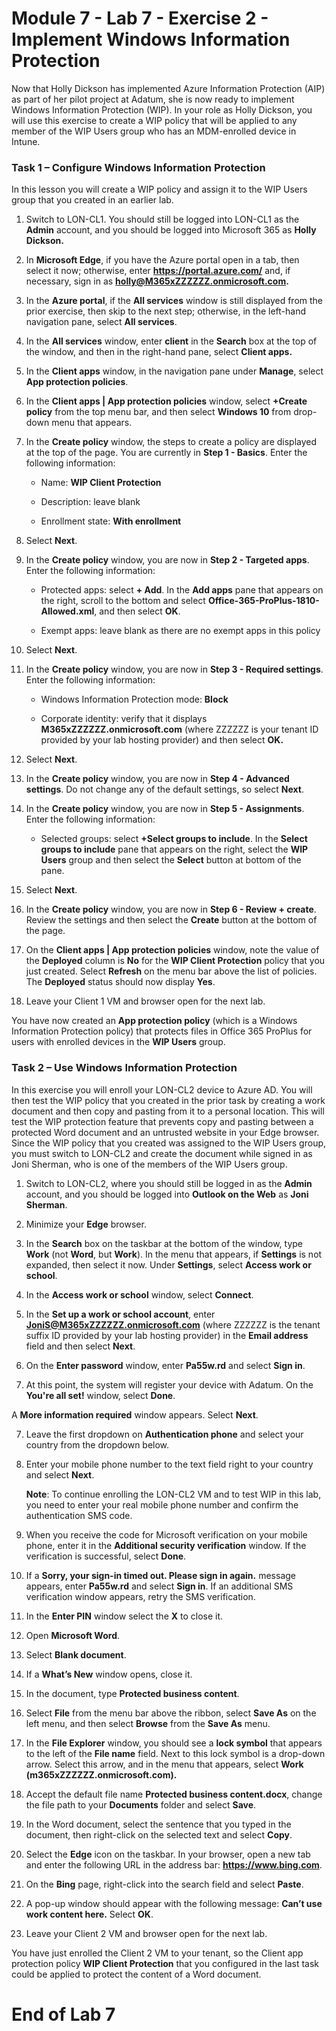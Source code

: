 # Module 7 - Lab 7 - Exercise 2 - Implement Windows Information Protection  

Now that Holly Dickson has implemented Azure Information Protection (AIP) as part of her pilot project at Adatum, she is now ready to implement Windows Information Protection (WIP). In your role as Holly Dickson, you will use this exercise to create a WIP policy that will be applied to any member of the WIP Users group who has an MDM-enrolled device in Intune.

### Task 1 – Configure Windows Information Protection

In this lesson you will create a WIP policy and assign it to the WIP Users group that you created in an earlier lab. 

1. Switch to LON-CL1. You should still be logged into LON-CL1 as the **Admin** account, and you should be logged into Microsoft 365 as **Holly Dickson.** 

2. In **Microsoft Edge**, if you have the Azure portal open in a tab, then select it now; otherwise, enter **https://portal.azure.com/** and, if necessary, sign in as **holly@M365xZZZZZZ.onmicrosoft.com.**

3. In the **Azure portal**, if the **All services** window is still displayed from the prior exercise, then skip to the next step; otherwise, in the left-hand navigation pane, select **All services**.

4. In the **All services** window, enter **client** in the **Search** box at the top of the window, and then in the right-hand pane, select **Client apps.**

5. In the **Client apps** window, in the navigation pane under **Manage**, select **App protection policies**.

6. In the **Client apps | App protection policies** window, select **+Create policy** from the top menu bar, and then select **Windows 10** from drop-down menu that appears.

7. In the **Create policy** window, the steps to create a policy are displayed at the top of the page. You are currently in **Step 1 - Basics**. Enter the following information:

	- Name: **WIP Client Protection**

	- Description: leave blank

	- Enrollment state: **With enrollment**

8. Select **Next**.

9. In the **Create policy** window, you are now in **Step 2 - Targeted apps**. Enter the following information:

	- Protected apps: select **+ Add**. In the **Add apps** pane that appears on the right, scroll to the bottom and select **Office-365-ProPlus-1810-Allowed.xml**, and then select **OK**. 

	- Exempt apps: leave blank as there are no exempt apps in this policy

10. Select **Next**.

11. In the **Create policy** window, you are now in **Step 3 - Required settings**. Enter the following information:

	- Windows Information Protection mode: **Block**
	
	- Corporate identity: verify that it displays **M365xZZZZZZ.onmicrosoft.com** (where ZZZZZZ is your tenant ID provided by your lab hosting provider) and then select **OK.**

12. Select **Next**.

13. In the **Create policy** window, you are now in **Step 4 - Advanced settings**. Do not change any of the default settings, so select **Next**.

14. In the **Create policy** window, you are now in **Step 5 - Assignments**. Enter the following information:

	- Selected groups: select **+Select groups to include**. In the **Select groups to include** pane that appears on the right, select the **WIP Users** group and then select the **Select** button at bottom of the pane.

15. Select **Next**.

16. In the **Create policy** window, you are now in **Step 6 - Review + create**. Review the settings and then select the **Create** button at the bottom of the page.

17. On the **Client apps | App protection policies** window, note the value of the **Deployed** column is **No** for the **WIP Client Protection** policy that you just created. Select **Refresh** on the menu bar above the list of policies. The **Deployed** status should now display **Yes**.

18. Leave your Client 1 VM and browser open for the next lab.

You have now created an **App protection policy** (which is a Windows Information Protection policy) that protects files in Office 365 ProPlus for users with enrolled devices in the **WIP Users** group.


### Task 2 – Use Windows Information Protection

In this exercise you will enroll your LON-CL2 device to Azure AD. You will then test the WIP policy that you created in the prior task by creating a work document and then copy and pasting from it to a personal location. This will test the WIP protection feature that prevents copy and pasting between a protected Word document and an untrusted website in your Edge browser. Since the WIP policy that you created was assigned to the WIP Users group, you must switch to LON-CL2 and create the document while signed in as Joni Sherman, who is one of the members of the WIP Users group.

1. Switch to LON-CL2, where you should still be logged in as the **Admin** account, and you should be logged into **Outlook on the Web** as **Joni Sherman**. 

2. Minimize your **Edge** browser.

2. In the **Search** box on the taskbar at the bottom of the window, type **Work** (not **Word**, but **Work**). In the menu that appears, if **Settings** is not expanded, then select it now. Under **Settings**, select **Access work or school**.

3. In the **Access work or school**  window, select **Connect**.

4. In the **Set up a work or school account**, enter **JoniS@M365xZZZZZZ.onmicrosoft.com** (where ZZZZZZ is the tenant suffix ID provided by your lab hosting provider) in the **Email address** field and then select **Next**.

5. On the **Enter password** window, enter **Pa55w.rd** and select **Sign in**.

6. At this point, the system will register your device with Adatum. On the **You're all set!** window, select **Done**.

A **More information required** window appears. Select **Next**.

7. Leave the first dropdown on **Authentication phone** and select your country from the dropdown below.

8. Enter your mobile phone number to the text field right to your country and select **Next**.  <br/>

	‎**Note**: To continue enrolling the LON-CL2 VM and to test WIP in this lab, you need to enter your real mobile phone number and confirm the authentication SMS code.

9. When you receive the code for Microsoft verification on your mobile phone, enter it in the **Additional security verification** window. If the verification is successful, select **Done**.

10. If a **Sorry, your sign-in timed out. Please sign in again.** message appears, enter **Pa55w.rd** and select **Sign in**. If an additional SMS verification window appears, retry the SMS verification.

11. In the **Enter PIN** window select the **X** to close it.

12. Open **Microsoft Word**. 

13. Select **Blank document**.

14. If a **What’s New** window opens, close it.

15. In the document, type **Protected business content**.

16. Select **File** from the menu bar above the ribbon, select **Save As** on the left menu, and then select **Browse** from the **Save As** menu.

17. In the **File Explorer** window, you should see a **lock symbol** that appears to the left of the **File name** field. Next to this lock symbol is a drop-down arrow. Select this arrow, and in the menu that appears, select **Work (m365xZZZZZZ.onmicrosoft.com).**

18. Accept the default file name **Protected business content.docx**, change the file path to your **Documents** folder and select **Save**.

19. In the Word document, select the sentence that you typed in the document, then right-click on the selected text and select **Copy**.

20. Select the **Edge** icon on the taskbar. In your browser, open a new tab and enter the following URL in the address bar: **https://www.bing.com**.

21. On the **Bing** page, right-click into the search field and select **Paste**.

22. A pop-up window should appear with the following message: **Can’t use work content here.** Select **OK**.

23. Leave your Client 2 VM and browser open for the next lab.

You have just enrolled the Client 2 VM to your tenant, so the Client app protection policy **WIP Client Protection** that you configured in the last task could be applied to protect the content of a Word document.


# End of Lab 7
